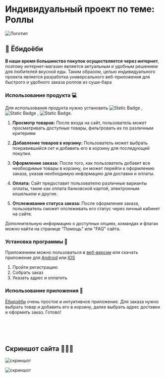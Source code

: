 # Индивидуальный проект по теме: Роллы

![Логотип](https://u.9111s.ru/uploads/202304/10/e1729f24bbc86f10cf32f5b8b06408cd.png "Логотип GitHub")

## 🍱 Ёбидоёби

__В наше время большинство покупок осуществляется через интернет__, поэтому интернет-магазин является актуальным и удобным решением для любителей вкусной еды.
Таким образом, целью индивидуального проекта является разработка универсального веб-приложения для быстрого и удобного заказа роллов из суши-бара

### Использование продукта 💻

Для использования продукта нужно установить ![Static Badge](https://img.shields.io/badge/HTML%20-%20patch?style=flat)
, ![Static Badge](https://img.shields.io/badge/CSS%20-%20patch?style=flat&color=blue)
, ![Static Badge](https://img.shields.io/badge/JavaScript%20-%20patch?style=flat&color=yellow).

1. __Просмотр товаров:__
После входа на сайт, пользователь может просматривать доступные товары, фильтровать их по различным критериям

2. __Добавление товаров в корзину:__
Пользователь может выбрать понравившийся сет и добавить его в корзину для последующей покупки.

3. __Оформление заказа:__
После того, как пользователь добавит все необходимые товары в корзину, он может перейти к оформлению заказа, указав необходимую информацию для доставки и оплаты.

4. __Оплата:__
Сайт предоставит пользователю различные варианты оплаты, такие как оплата банковской картой, электронным кошельком и другие.

5. __Отслеживание статуса заказа:__
После оформления заказа, пользователь сможет отслеживать его статус через личный кабинет на сайте.

Дополнительную информацию о доступных опциях, командах и флагах можно найти на странице "Помощь" или "FAQ" сайта.

### Установка программы 🤔

Приложением можно пользоваться в [веб-версии](https://yobidoyobi.ru/) или скачать приложение для [Android](https://ebidoebi-dostavka-rollov.softonic.ru/android) или [IOS](https://ebidoebi-dostavka-rollov.softonic.ru/android)

1. Пройти регистрацию
2. Собрать заказ
3. Указать адрес и оплатить

### Использование приложения 📲

[Ёбидоёби](https://yobidoyobi.ru/) очень простое и интуитивное приложение. Для заказа нужно выбрать товар и добавить его в корзину, далее выбрать адрес доставки и оформить заказ. Готово! <br>
<br>
<br>
<br>
<br>





## Скриншот сайта 👨🏽‍💻

![скриншот](https://cs13.pikabu.ru/post_img/big/2019/12/11/11/1576093204110239747.png "скриншот")

![скриншот](https://i8.otzovik.com/2021/01/19/11313188/img/1770525_4804615.jpeg "скриншот")


